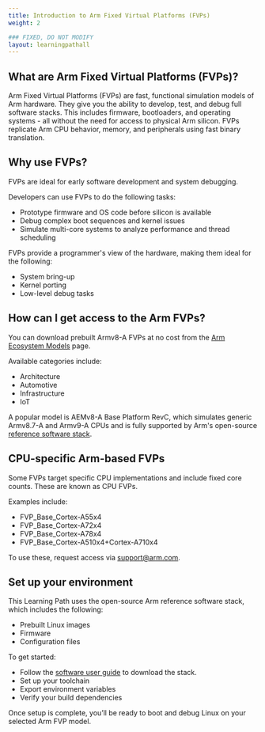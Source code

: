 ```yaml
---
title: Introduction to Arm Fixed Virtual Platforms (FVPs)
weight: 2

### FIXED, DO NOT MODIFY
layout: learningpathall
---
```


## What are Arm Fixed Virtual Platforms (FVPs)?

Arm Fixed Virtual Platforms (FVPs) are fast, functional simulation models of Arm hardware. They give you the ability to develop, test, and debug full software stacks. This includes firmware, bootloaders, and operating systems - all without the need for access to physical Arm silicon. FVPs replicate Arm CPU behavior, memory, and peripherals using fast binary translation.

## Why use FVPs?
FVPs are ideal for early software development and system debugging. 

Developers can use FVPs to do the following tasks:

- Prototype firmware and OS code before silicon is available
- Debug complex boot sequences and kernel issues
- Simulate multi-core systems to analyze performance and thread scheduling

FVPs provide a programmer's view of the hardware, making them ideal for the following:

* System bring-up
* Kernel porting
* Low-level debug tasks

## How can I get access to the Arm FVPs?

You can download prebuilt Armv8-A FVPs at no cost from the [Arm Ecosystem Models](https://developer.arm.com/Tools%20and%20Software/Fixed%20Virtual%20Platforms#Downloads) page. 

Available categories include:
- Architecture
- Automotive
- Infrastructure
- IoT

A popular model is AEMv8-A Base Platform RevC, which simulates generic Armv8.7-A and Armv9-A CPUs and is fully supported by Arm's open-source [reference software stack](https://gitlab.arm.com/arm-reference-solutions/arm-reference-solutions-docs/-/blob/master/docs/aemfvp-a/user-guide.rst).

## CPU-specific Arm-based FVPs
Some FVPs target specific CPU implementations and include fixed core counts. These are known as CPU FVPs.

Examples include:
- FVP_Base_Cortex-A55x4
- FVP_Base_Cortex-A72x4
- FVP_Base_Cortex-A78x4
- FVP_Base_Cortex-A510x4+Cortex-A710x4

To use these, request access via [support@arm.com](mailto:support@arm.com).

## Set up your environment
This Learning Path uses the open-source Arm reference software stack, which includes the following:

* Prebuilt Linux images
* Firmware
* Configuration files

To get started:

* Follow the [software user guide](https://gitlab.arm.com/arm-reference-solutions/arm-reference-solutions-docs/-/blob/master/docs/aemfvp-a/user-guide.rst) to download the stack.
* Set up your toolchain
* Export environment variables
* Verify your build dependencies

Once setup is complete, you’ll be ready to boot and debug Linux on your selected Arm FVP model.